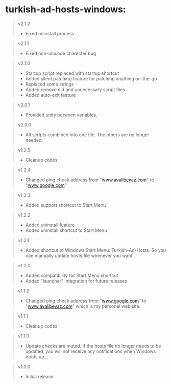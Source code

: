# turkish-ad-hosts-windows:  
>v2.1.2 
>- Fixed uninstall process  
  
>v2.1.1 
>- Fixed non-unicode charecter bug    
  
>v2.1.0 
>- Startup script replaced with startup shortcut  
>- Added silent patching feature for patching anything on-the-go  
>- Replaced some strings  
>- Added remove old and unnecessary script files  
>- Added auto-exit feature  
  
>v2.0.1 
>- Provided unity between variables.    
  
>v2.0.0 
>- All scripts combined into one file. The others are no longer needed.  
  
>v1.2.5  
>- Cleanup codes  
  
>v1.2.4  
>- Changed ping check address from "www.avalibeyaz.com" to "www.google.com"  
  
>v1.2.3  
>- Added support shortcut to Start Menu  
  
> v1.2.2  
>- Added uninstall feature
>- Added uninstall shortcut to Start Menu  
  
>v1.2.1  
>- Added shortcut to Windows Start Menu: Turkish-Ad-Hosts. So you can manually update hosts file whenever you want.  
  
>v1.2.0  
>- Added compatibility for Start Menu shortcut  
>- Added "launcher" integration for future releases  
   
>v1.1.2  
>- Changed ping check address from "www.google.com" to "www.avalibeyaz.com" which is my personel web site.  
  
>v1.1.1  
>- Cleanup codes  
  
>v1.1.0
>- Update checks are muted. If the hosts file no longer needs to be updated, you will not receive any notifications when Windows boots up.  
  
>v1.0.0  
>- Initial release
